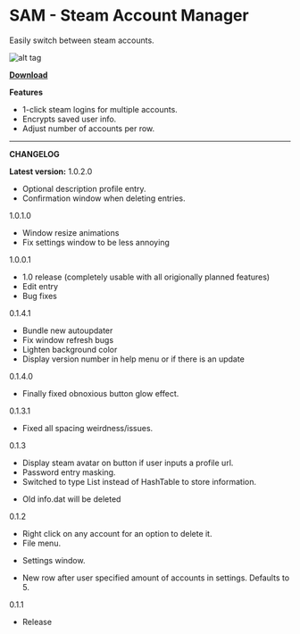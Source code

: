# SAM - Steam Account Manager

Easily switch between steam accounts.


![alt tag](http://i.imgur.com/Z4ozFkJ.png)

[**Download**](https://github.com/rex706/SAM/releases/download/1.0.2.0/SAM.rar)

**Features**

* 1-click steam logins for multiple accounts.
* Encrypts saved user info.
* Adjust number of accounts per row.

------------------------------------

**CHANGELOG**

**Latest version:** 1.0.2.0

* Optional description profile entry.
* Confirmation window when deleting entries.

1.0.1.0

* Window resize animations
* Fix settings window to be less annoying

1.0.0.1

* 1.0 release (completely usable with all origionally planned features)
* Edit entry
* Bug fixes

0.1.4.1

* Bundle new autoupdater
* Fix window refresh bugs 
* Lighten background color
* Display version number in help menu or if there is an update

0.1.4.0

* Finally fixed obnoxious button glow effect.

0.1.3.1

* Fixed all spacing weirdness/issues.

0.1.3

* Display steam avatar on button if user inputs a profile url.
* Password entry masking.
* Switched to type List<T> instead of HashTable to store information.
 - Old info.dat will be deleted

0.1.2

* Right click on any account for an option to delete it.
* File menu.
 - Settings window.
* New row after user specified amount of accounts in settings. Defaults to 5.

0.1.1

* Release
